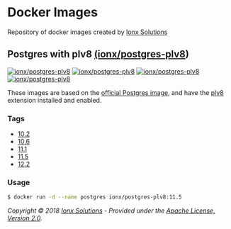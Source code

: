 # Docker Images

Repository of docker images created by [Ionx Solutions](https://www.ionxsolutions.com)

## Postgres with plv8 [(ionx/postgres-plv8](https://hub.docker.com/r/ionx/postgres-plv8))
[![ionx/postgres-plv8][docker-pulls-image]][docker-hub-url]
[![ionx/postgres-plv8][docker-stars-image]][docker-hub-url]
[![ionx/postgres-plv8][docker-automated-image]][docker-hub-url]
[![ionx/postgres-plv8][docker-build-image]][docker-hub-url]

These images are based on the [official Postgres image](https://hub.docker.com/r/_/postgres/), and have the [plv8](https://github.com/plv8/plv8) extension installed and enabled.

### Tags
- [10.2](https://github.com/IonxSolutions/docker-images/tree/master/postgres-plv8/10.2)
- [10.6](https://github.com/IonxSolutions/docker-images/tree/master/postgres-plv8/10.6)
- [11.1](https://github.com/IonxSolutions/docker-images/tree/master/postgres-plv8/11.1)
- [11.5](https://github.com/IonxSolutions/docker-images/tree/master/postgres-plv8/11.5)
- [12.2](https://github.com/IonxSolutions/docker-images/tree/master/postgres-plv8/12.2)

### Usage
```bash
$ docker run -d --name postgres ionx/postgres-plv8:11.5
```

_Copyright &copy; 2018 [Ionx Solutions](https://www.ionxsolutions.com) - Provided under the [Apache License, Version 2.0](http://apache.org/licenses/LICENSE-2.0.html)._


[docker-hub-url]: https://hub.docker.com/r/ionx/postgres-plv8/
[docker-pulls-image]: https://img.shields.io/docker/pulls/ionx/postgres-plv8.svg?style=flat-square
[docker-stars-image]: https://img.shields.io/docker/stars/ionx/postgres-plv8.svg?style=flat-square
[docker-automated-image]: https://img.shields.io/docker/automated/ionx/postgres-plv8.svg?style=flat-square
[docker-build-image]: https://img.shields.io/docker/build/ionx/postgres-plv8.svg?style=flat-square

